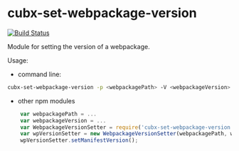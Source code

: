 # cubx-set-webpackage-version

[![Build Status](https://travis-ci.org/cubbles/cubx-set-webpackage-version.svg?branch=master)](https://travis-ci.org/cubbles/cubx-set-webpackage-version)

Module for setting the version of a webpackage.

Usage: 
* command line: 

```bash
cubx-set-webpackage-version -p <webpackagePath> -V <webpackageVersion>
```

*  other npm modules

```javascript
    var webpackagePath = ...
    var webpackageVersion = ...
    var WebpackageVersionSetter = require('cubx-set-webpackage-version');
    var wpVersionSetter = new WebpackageVersionSetter(webpackagePath, webpackageVersion);
    wpVersionSetter.setManifestVersion();
```
